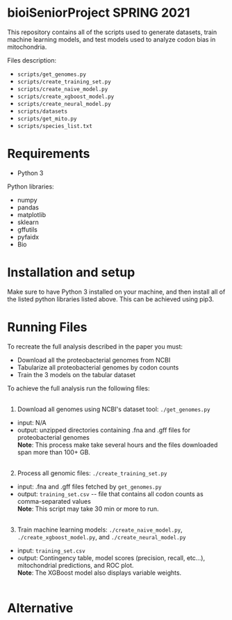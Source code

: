 # bioiSeniorProject SPRING 2021

This repository contains all of the scripts used to generate datasets, train machine learning models, and test models used to analyze codon bias in mitochondria. 

Files description:
* `scripts/get_genomes.py`
* `scripts/create_training_set.py`
* `scripts/create_naive_model.py`
* `scripts/create_xgboost_model.py`
* `scripts/create_neural_model.py`
* `scripts/datasets`
* `scripts/get_mito.py`
* `scripts/species_list.txt`

# Requirements
* Python 3

Python libraries:
* numpy
* pandas
* matplotlib
* sklearn
* gffutils
* pyfaidx
* Bio

# Installation and setup
Make sure to have Python 3 installed on your machine, and then install all of the listed python libraries listed above. This can be achieved using pip3.

# Running Files
To recreate the full analysis described in the paper you must:
* Download all the proteobacterial genomes from NCBI
* Tabularize all proteobacterial genomes by codon counts
* Train the 3 models on the tabular dataset

To achieve the full analysis run the following files: 
<br/><br/> 
1. Download all genomes using NCBI's dataset tool: `./get_genomes.py`
* input: N/A
* output: unzipped directories containing .fna and .gff files for proteobacterial genomes  
**Note**: This process make take several hours and the files downloaded span more than 100+ GB.
<br/><br/>
2. Process all genomic files: `./create_training_set.py`
* input: .fna and .gff files fetched by `get_genomes.py`
* output: `training_set.csv` -- file that contains all codon counts as comma-separated values  
**Note**: This script may take 30 min or more to run.
<br/><br/>
3. Train machine learning models: `./create_naive_model.py`, `./create_xgboost_model.py`, and `./create_neural_model.py`
* input: `training_set.csv`
* output: Contingency table, model scores (precision, recall, etc...), mitochondrial predictions, and ROC plot.  
**Note**: The XGBoost model also displays variable weights.
<br/><br/>
# Alternative



